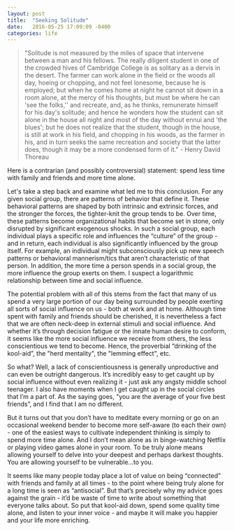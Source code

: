 ```yaml
---
layout: post
title:  "Seeking Solitude"
date:   2016-05-25 17:09:09 -0400
categories: life
---
```


>"Solitude is not measured by the miles of space that intervene between a man and his fellows. The really diligent student in one of the crowded hives of Cambridge College is as solitary as a dervis in the desert. The farmer can work alone in the field or the woods all day, hoeing or chopping, and not feel lonesome, because he is employed; but when he comes home at night he cannot sit down in a room alone, at the mercy of his thoughts, but must be where he can 'see the folks,'' and recreate, and, as he thinks, remunerate himself for his day's solitude; and hence he wonders how the student can sit alone in the house all night and most of the day without ennui and 'the blues'; but he does not realize that the student, though in the house, is still at work in his field, and chopping in his woods, as the farmer in his, and in turn seeks the same recreation and society that the latter does, though it may be a more condensed form of it." - Henry David Thoreau

Here is a contrarian (and possibly controversial) statement: spend less time with family and friends and more time alone.

Let's take a step back and examine what led me to this conclusion. For any given social group, there are patterns of behavior that define it. These behavioral patterns are shaped by both intrinsic and extrinsic forces, and the stronger the forces, the tighter-knit the group tends to be. Over time, these patterns become organizational habits that become set in stone, only disrupted by significant exogenous shocks. In such a social group, each individual plays a specific role and influences the “culture” of the group - and in return, each individual is also significantly influenced by the group itself. For example, an individual might subconsciously pick up new speech patterns or behavioral mannerism/tics that aren’t characteristic of that person. In addition, the more time a person spends in a social group, the more influence the group exerts on them. I suspect a logarithmic relationship between time and social influence.

The potential problem with all of this stems from the fact that many of us spend a very large portion of our day being surrounded by people exerting all sorts of social influence on us - both at work and at home. Although time spent with family and friends should be cherished, it is nevertheless a fact that we are often neck-deep in external stimuli and social influence. And whether it’s through decision fatigue or the innate human desire to conform, it seems like the more social influence we receive from others, the less conscientious we tend to become. Hence, the proverbial “drinking of the kool-aid”, the "herd mentality", the "lemming effect", etc.

So what? Well, a lack of conscientiousness is generally unproductive and can even be outright dangerous. It’s incredibly easy to get caught up by social influence without even realizing it - just ask any angsty middle school teenager. I also have moments when I get caught up in the social circles that I’m a part of. As the saying goes, "you are the average of your five best friends”, and I find that I am no different.

But it turns out that you don’t have to meditate every morning or go on an occasional weekend bender to become more self-aware (to each their own) - one of the easiest ways to cultivate independent thinking is simply to spend more time alone. And I don’t mean alone as in binge-watching Netflix or playing video games alone in your room. To be truly alone means allowing yourself to delve into your deepest and perhaps darkest thoughts. You are allowing yourself to be vulnerable…to you.

It seems like many people today place a lot of value on being “connected” with friends and family at all times - to the point where being truly alone for a long time is seen as “antisocial”. But that’s precisely why my advice goes against the grain - it’d be waste of time to write about something that everyone talks about. So put that kool-aid down, spend some quality time alone, and listen to your inner voice - and maybe it will make you happier and your life more enriching.